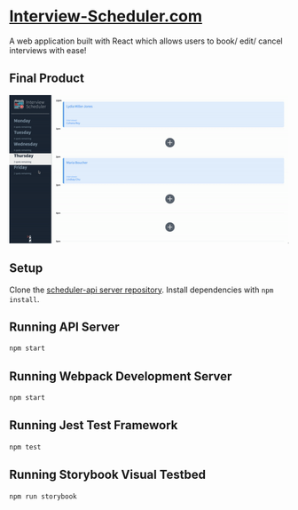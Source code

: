 # [Interview-Scheduler.com](https://interview-scheduler.netlify.com/ "interview-scheduler.com")

A web application built with React which allows users to book/ edit/ cancel interviews with ease!

## Final Product

![](public/scheduler.gif)

## Setup
Clone the [scheduler-api server repository](https://github.com/lighthouse-labs/scheduler-api).
Install dependencies with `npm install`.

## Running API Server

```sh
npm start
```

## Running Webpack Development Server

```sh
npm start
```

## Running Jest Test Framework

```sh
npm test
```

## Running Storybook Visual Testbed

```sh
npm run storybook
```
